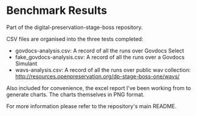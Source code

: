 # Benchmark Results   

Part of the digital-preservation-stage-boss repository. 

CSV files are organised into the three tests completed:

- govdocs-analysis.csv: A record of all the runs over Govdocs Select
- fake_govdocs-analysis.csv: A record of all the runs over a Govdocs Simulant
- wavs-analysis.csv: A record of all the runs over public wav collection: http://resources.openpreservation.org/dp-stage-boss-one/wavs/ 

Also included for convenience, the excel report I've been working from to generate charts. The charts
themselves in PNG format. 

For more information please refer to the repository's main README. 
